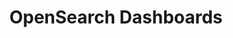 ---
role: ui
title: OpenSearch Dashboards
artifact_id: opensearch-dashboards
architecture: x64
platform: linux
type: deb
artifact_url: https://artifacts.opensearch.org/releases/bundle/opensearch-dashboards/2.19.0/opensearch-dashboards-2.19.0-linux-x64.deb
version: 2.19.0
category: opensearch-dashboards
slug: opensearch-dashboards-2.19.0-linux-x64-deb
signature: https://artifacts.opensearch.org/releases/bundle/opensearch-dashboards/2.19.0/opensearch-dashboards-2.19.0-linux-x64.deb.sig
guide: https://opensearch.org/docs/latest/opensearch/install/deb
---